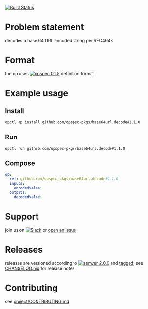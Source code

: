 [![Build Status](https://travis-ci.org/opspec-pkgs/base64url.decode.svg?branch=master)](https://travis-ci.org/opspec-pkgs/base64url.decode)

# Problem statement

decodes a base 64 URL encoded string per RFC4648

# Format

the op uses [![opspec 0.1.5](https://img.shields.io/badge/opspec-0.1.5-brightgreen.svg?colorA=6b6b6b&colorB=fc16be)](https://opspec.io/0.1.5) definition format

# Example usage

## Install

```shell
opctl op install github.com/opspec-pkgs/base64url.decode#1.1.0
```

## Run

```
opctl run github.com/opspec-pkgs/base64url.decode#1.1.0
```

## Compose

```yaml
op:
  ref: github.com/opspec-pkgs/base64url.decode#1.1.0
  inputs:
    encodedValue:
  outputs:
    decodedValue:
```

# Support

join us on
[![Slack](https://opctl-slackin.herokuapp.com/badge.svg)](https://opctl-slackin.herokuapp.com/)
or
[open an issue](https://github.com/opspec-pkgs/base64url.decode/issues)

# Releases

releases are versioned according to
[![semver 2.0.0](https://img.shields.io/badge/semver-2.0.0-brightgreen.svg)](http://semver.org/spec/v2.0.0.html)
and [tagged](https://git-scm.com/book/en/v2/Git-Basics-Tagging); see
[CHANGELOG.md](CHANGELOG.md) for release notes

# Contributing

see
[project/CONTRIBUTING.md](https://github.com/opspec-pkgs/project/blob/master/CONTRIBUTING.md)
